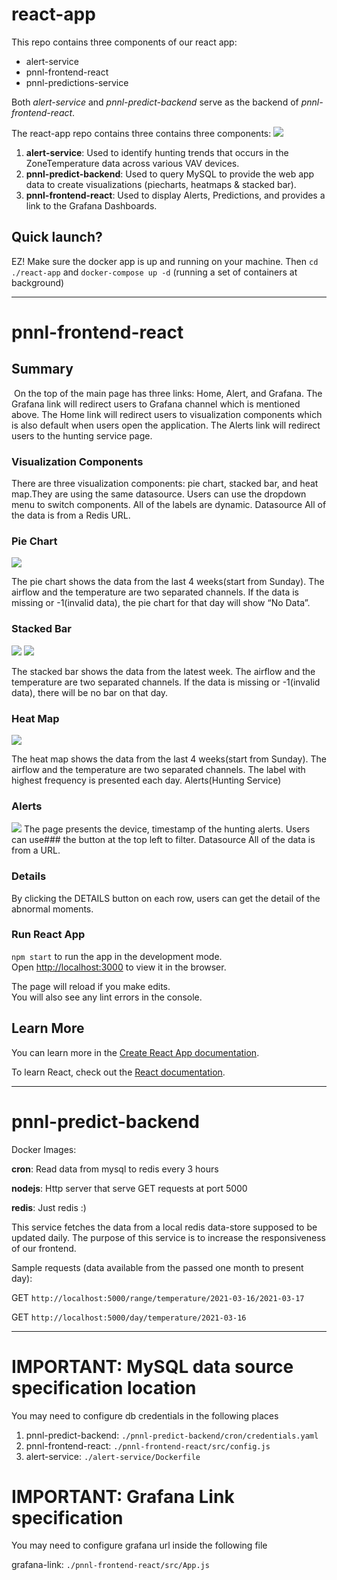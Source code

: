 # react-app

This repo contains three components of our react app:

- alert-service
- pnnl-frontend-react
- pnnl-predictions-service

Both _alert-service_ and _pnnl-predict-backend_ serve as the backend of _pnnl-frontend-react_.

The react-app repo contains three contains three components:
![](images/react-components-diagram.png)

1. **alert-service**: Used to identify hunting trends that occurs in the ZoneTemperature data across various VAV devices.
2. **pnnl-predict-backend**: Used to query MySQL to provide the web app data to create visualizations (piecharts, heatmaps & stacked bar).
3. **pnnl-frontend-react**: Used to display Alerts, Predictions, and provides a link to the Grafana Dashboards.

## Quick launch?

EZ! Make sure the docker app is up and running on your machine. Then `cd ./react-app` and `docker-compose up -d` (running a set of containers at background)

---

# pnnl-frontend-react

## Summary

![]()
On the top of the main page has three links: Home, Alert, and Grafana.
The Grafana link will redirect users to Grafana channel which is mentioned above.
The Home link will redirect users to visualization components which is also default when users open the application.
The Alerts link will redirect users to the hunting service page.

### Visualization Components

There are three visualization components: pie chart, stacked bar, and heat map.They are using the same datasource. Users can use the dropdown menu to switch components. All of the labels are dynamic.
Datasource
All of the data is from a Redis URL.

### Pie Chart

![](pnnl-frontend-react/images/react-fe-pie-charts.png)

The pie chart shows the data from the last 4 weeks(start from Sunday). The airflow and the temperature are two separated channels. If the data is missing or -1(invalid data), the pie chart for that day will show “No Data”.

### Stacked Bar

![](pnnl-frontend-react/images/react-fe-stackedbar-1.png)
![](pnnl-frontend-react/images/react-fe-stackedbar-2.png)

The stacked bar shows the data from the latest week. The airflow and the temperature are two separated channels. If the data is missing or -1(invalid data), there will be no bar on that day.

### Heat Map

![](pnnl-frontend-react/images/react-fe-heatmap.png)

The heat map shows the data from the last 4 weeks(start from Sunday). The airflow and the temperature are two separated channels. The label with highest frequency is presented each day.
Alerts(Hunting Service)

### Alerts

![](pnnl-frontend-react/images/react-fe-alerts.png)
The page presents the device, timestamp of the hunting alerts. Users can use### the button at the top left to filter.
Datasource
All of the data is from a URL.

### Details

By clicking the DETAILS button on each row, users can get the detail of the abnormal moments.

### Run React App

`npm start` to run the app in the development mode.\
Open [http://localhost:3000](http://localhost:3000) to view it in the browser.

The page will reload if you make edits.\
You will also see any lint errors in the console.

## Learn More

You can learn more in the [Create React App documentation](https://facebook.github.io/create-react-app/docs/getting-started).

To learn React, check out the [React documentation](https://reactjs.org/).

---

# pnnl-predict-backend

Docker Images:

**cron**: Read data from mysql to redis every 3 hours

**nodejs**: Http server that serve GET requests at port 5000

**redis**: Just redis :)

This service fetches the data from a local redis data-store supposed to be updated daily. The purpose of this service is to increase the responsiveness of our frontend.

Sample requests (data available from the passed one month to present day):

GET `http://localhost:5000/range/temperature/2021-03-16/2021-03-17`

GET `http://localhost:5000/day/temperature/2021-03-16`

---

# IMPORTANT: MySQL data source specification location

You may need to configure db credentials in the following places

1. pnnl-predict-backend: `./pnnl-predict-backend/cron/credentials.yaml`
2. pnnl-frontend-react: `./pnnl-frontend-react/src/config.js`
3. alert-service: `./alert-service/Dockerfile`

# IMPORTANT: Grafana Link specification

You may need to configure grafana url inside the following file

grafana-link: `./pnnl-frontend-react/src/App.js`
